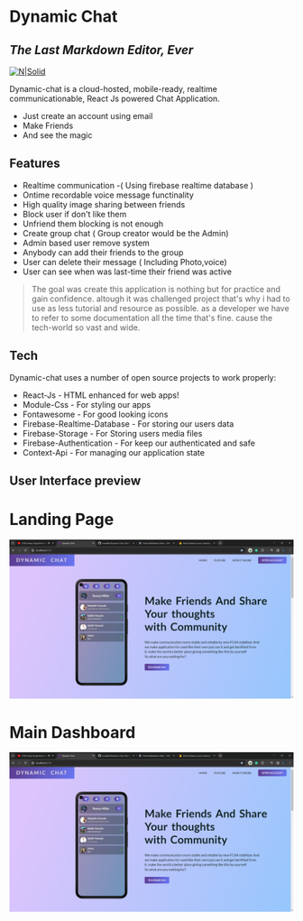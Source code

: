 # Dynamic Chat 
## _The Last Markdown Editor, Ever_

[![N|Solid](https://cldup.com/dTxpPi9lDf.thumb.png)](https://dynamic-chat.netlify.app/)

Dynamic-chat is a cloud-hosted, mobile-ready, realtime communicationable,
React Js powered Chat Application.

- Just create an account using email
- Make Friends 
- And see the magic

## Features


- Realtime communication -( Using firebase realtime database )
- Ontime recordable voice message functinality
- High quality image sharing between friends
- Block user if don't like them
- Unfriend them blocking is not enough
- Create group chat ( Group creator would be the Admin)
- Admin based user remove system
- Anybody can add their friends to the group
- User can delete their message ( Including Photo,voice)
- User can see when was last-time their friend was active


> The goal was create this application is nothing
> but for practice and gain confidence.
> altough it was challenged project 
> that's why i had to use as less tutorial and 
> resource as possible. as a developer we have to refer 
> to some documentation all the time that's fine.
> cause the tech-world so vast and wide.

## Tech

Dynamic-chat uses a number of open source projects to work properly:

   
- React-Js - HTML enhanced for web apps!
- Module-Css - For styling our apps
- Fontawesome - For good looking icons
- Firebase-Realtime-Database - For storing our users data
- Firebase-Storage - For Storing users media files
- Firebase-Authentication - For keep our authenticated and safe 
- Context-Api - For managing our application state

## User Interface preview 


# Landing Page

![Landing Page](./src/assets/screenshot/landingPage.png)


# Main Dashboard 

![Dashboard](./src/assets/screenshot/landingPage.png)



